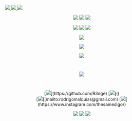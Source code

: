 <p align="left">
  <a href="https://wa.link/376fo1/" alt="WhatsApp">
    <img src="https://img.shields.io/badge/WhatsApp-25D366?style=for-the-badge&logo=whatsapp&logoColor=white" />
  </a>
  
  <a href="https://www.facebook.com/profile.php?id=100089253969648" alt="Facebook">
    <img src="https://img.shields.io/badge/-Facebook-3b5998?style=flat-square&labelColor=3b5998&logo=facebook&logoColor=white" />
  </a>

  <a href="https://www.linkedin.com/in/rodrigo-gomes-0a944a217/" alt="LinkedIn">
    <img src="https://img.shields.io/badge/LinkedIn-0077B5?style=for-the-badge&logo=linkedin&logoColor=white" />
  </a>
</p>  

<p align="center">
  <img src="https://capsule-render.vercel.app/api?type=rect&color=timeGradient&height=2"> 
  <img src="https://capsule-render.vercel.app/api?type=rect&color=timeGradient&height=2"> 
  <img src="https://capsule-render.vercel.app/api?type=rect&color=timeGradient&height=2"> 
</p>

<p align="center">
  <img src="https://github-readme-stats.vercel.app/api?username=R3nge&show_icons=true&hide_border=true&count_private=true&include_all_commits=true&theme=radical" />
  <img src="https://github-readme-streak-stats.herokuapp.com/?user=R3nge&theme=radical&hide_border=true" />
  <img src="https://github-readme-stats.vercel.app/api/top-langs/?username=R3nge&layout=compact&theme=radical&hide_border=true" />
</p>

<p align="center">
  <img src="https://capsule-render.vercel.app/api?type=rect&color=timeGradient&height=2"> 
</p>

<p align="center">
  <img src="https://github-readme-stats.vercel.app/api/top-langs/?username=R3nge&layout=normal&langs_count=7&theme=github_dark" />
</p>

<p align="center">
  <img src="https://capsule-render.vercel.app/api?type=rect&color=timeGradient&height=2"> 
</p>

<br> 
<p align="center"> 
  <img src="https://komarev.com/ghpvc/?username=R3nge&style=for-the-badge&color=1d62d0&label=Visitas+ao+perfil" />
</p>

<br> 
<p align="center"> 
  [<img src="https://img.shields.io/badge/GitHub-%23171515?logo=github&logoColor=white">](https://github.com/R3nge) 
  [<img src="https://img.shields.io/badge/Discord-%237289d9?logo=discord&logoColor=white">]() <br>
  [<img src="https://img.shields.io/badge/Gmail-%23c71610?logo=gmail&logoColor=white">](mailto:rodrigomalquias@gmail.com) 
  [<img src="https://img.shields.io/badge/Instagram-%23bc2a8d?logo=instagram&logoColor=white">](https://www.instagram.com/thesamedigo/) <br>
</p> 

<p align="center">
  <img src="https://capsule-render.vercel.app/api?type=rect&color=timeGradient&height=2"> 
  <img src="https://capsule-render.vercel.app/api?type=rect&color=timeGradient&height=2"> 
  <img src="https://capsule-render.vercel.app/api?type=rect&color=timeGradient&height=2"> 
</p>
